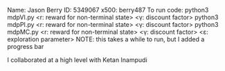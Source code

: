 Name: Jason Berry
ID: 5349067
x500: berry487
To run code:
	python3 mdpVI.py <r: reward for non-terminal state> <γ: discount factor>
	python3 mdpPI.py <r: reward for non-terminal state> <γ: discount factor>
	python3 mdpMC.py <r: reward for non-terminal state> <γ: discount factor> <ε: exploration parameter>
		NOTE: this takes a while to run, but I added a progress bar

I collaborated at a high level with Ketan Inampudi
